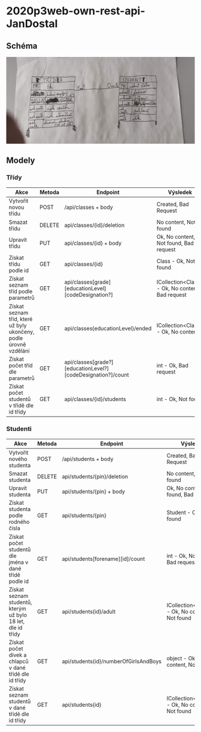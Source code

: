 # 2020p3web-own-rest-api-JanDostal
## Schéma
![Konceptuální model](/IMG_20210622_144920.jpg)
## Modely
### Třídy
Akce | Metoda | Endpoint | Výsledek
---- | ------ | -------- | --------
Vytvořit novou třídu | POST | /api/classes + body | Created, Bad Request
Smazat třídu | DELETE | api/classes/{id}/deletion | No content, Not found
Upravit třídu | PUT | api/classes/{id} + body | Ok, No content, Not found, Bad request
Získat třídu podle id | GET | api/classes/{id} | Class - Ok, Not found
Získat seznam tříd podle parametrů | GET | api/classes[grade][educationLevel][codeDesignation?] | ICollection\<Class\> - Ok, No content, Bad request
Získat seznam tříd, které už byly ukončeny, podle úrovně vzdělání | GET | api/classes{educationLevel}/ended | ICollection\<Class\> - Ok, No content
Získat počet tříd dle parametrů | GET | api/classes[grade?][educationLevel?][codeDesignation?]/count | int - Ok, Bad request
Získat počet studentů v třídě dle id třídy | GET | api/classes/{id}/students | int - Ok, Not found
### Studenti
Akce | Metoda | Endpoint | Výsledek
---- | ------ | -------- | --------
Vytvořit nového studenta | POST | /api/students + body | Created, Bad Request
Smazat studenta | DELETE | api/students/{pin}/deletion | No content, Not found
Upravit studenta | PUT | api/students/{pin} + body | Ok, No content, Not found, Bad request
Získat studenta podle rodného čísla | GET | api/students/{pin} | Student - Ok, Not found
Získat počet studentů dle jména v dané třídě podle id | GET | api/students[forename][id]/count | int - Ok, Not found, Bad request
Získat seznam studentů, kterým už bylo 18 let, dle id třídy | GET | api/students{id}/adult | ICollection\<Student\> - Ok, No content, Not found
Získat počet dívek a chlapců v dané třídě dle id třídy | GET | api/students{id}/numberOfGirlsAndBoys | object - Ok, No content, Not found
Získat seznam studentů v dané třídě dle id třídy | GET | api/students{id} | ICollection\<Student\> - Ok, No content, Not found
